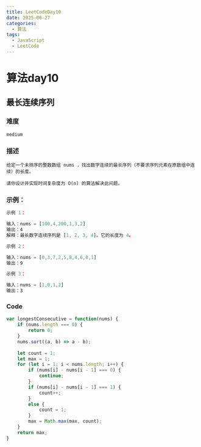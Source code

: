 ```yaml
---
title: LeetCodeDay10
date: 2025-06-27
categories:
  - 算法
tags:
  - JavaScript
  - LeetCode
---
```


# 算法day10

## 最长连续序列

### 难度

```medium```

### 描述

```
给定一个未排序的整数数组 nums ，找出数字连续的最长序列（不要求序列元素在原数组中连续）的长度。

请你设计并实现时间复杂度为 O(n) 的算法解决此问题。

```


### 示例：
```js
示例 1：

输入：nums = [100,4,200,1,3,2]
输出：4
解释：最长数字连续序列是 [1, 2, 3, 4]。它的长度为 4。

示例 2：

输入：nums = [0,3,7,2,5,8,4,6,0,1]
输出：9

示例 3：

输入：nums = [1,0,1,2]
输出：3
```

### Code

```js
var longestConsecutive = function(nums) {
    if (nums.length === 0) {
        return 0;
    }
    nums.sort((a, b) => a - b);
    
    let count = 1;
    let max = 1;
    for (let i = 1; i < nums.length; i++) {
        if (nums[i] - nums[i - 1] === 0) {
            continue;
        }
        if (nums[i] - nums[i - 1] === 1) {
            count++;
        }
        else {
            count = 1;
        }
        max = Math.max(max, count);
    }
    return max;
}
```